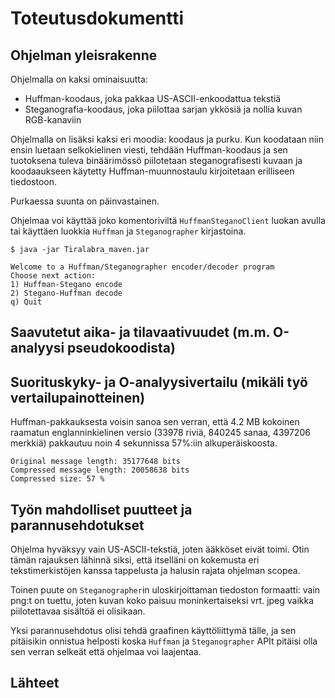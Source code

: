 Toteutusdokumentti
==================

## Ohjelman yleisrakenne

Ohjelmalla on kaksi ominaisuutta:
* Huffman-koodaus, joka pakkaa US-ASCII-enkoodattua tekstiä
* Steganografia-koodaus, joka piilottaa sarjan ykkösiä ja nollia kuvan RGB-kanaviin

Ohjelmalla on lisäksi kaksi eri moodia: koodaus ja purku.
Kun koodataan niin ensin luetaan selkokielinen viesti, tehdään Huffman-koodaus ja sen tuotoksena tuleva binäärimössö piilotetaan steganografisesti kuvaan ja koodaaukseen käytetty Huffman-muunnostaulu kirjoitetaan erilliseen tiedostoon.

Purkaessa suunta on päinvastainen.

Ohjelmaa voi käyttää joko komentoriviltä ```HuffmanSteganoClient``` luokan avulla tai käyttäen luokkia ```Huffman``` ja ```Steganographer``` kirjastoina.

```
$ java -jar Tiralabra_maven.jar 

Welcome to a Huffman/Steganographer encoder/decoder program
Choose next action:
1) Huffman-Stegano encode
2) Stegano-Huffman decode
q) Quit

```

## Saavutetut aika- ja tilavaativuudet (m.m. O-analyysi pseudokoodista)

## Suorituskyky- ja O-analyysivertailu (mikäli työ vertailupainotteinen)

Huffman-pakkauksesta voisin sanoa sen verran, että 4.2 MB kokoinen raamatun englanninkielinen versio (33978 riviä, 840245 sanaa, 4397206 merkkiä) pakkautuu noin 4 sekunnissa 57%:iin alkuperäiskoosta.

```
Original message length: 35177648 bits
Compressed message length: 20058638 bits
Compressed size: 57 %
```

## Työn mahdolliset puutteet ja parannusehdotukset

Ohjelma hyväksyy vain US-ASCII-tekstiä, joten ääkköset eivät toimi. Otin tämän rajauksen lähinnä siksi, että itselläni on kokemusta eri tekstimerkistöjen kanssa tappelusta ja halusin rajata ohjelman scopea.

Toinen puute on ```Steganographer```in uloskirjoittaman tiedoston formaatti: vain png:t on tuettu, joten kuvan koko paisuu moninkertaiseksi vrt. jpeg vaikka piilotettavaa sisältöä ei olisikaan.

Yksi parannusehdotus olisi tehdä graafinen käyttöliittymä tälle, ja sen pitäisikin onnistua helposti koska ```Huffman``` ja ```Steganographer``` APIt pitäisi olla sen verran selkeät että ohjelmaa voi laajentaa.

## Lähteet
